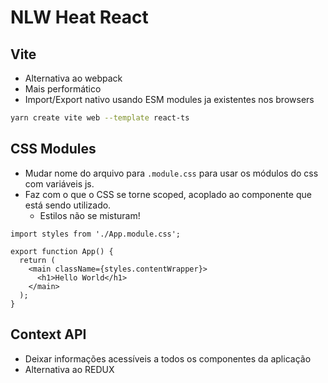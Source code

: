 # NLW Heat React

## Vite

- Alternativa ao webpack
- Mais performático
- Import/Export nativo usando ESM modules ja existentes nos browsers

```sh
yarn create vite web --template react-ts
```

## CSS Modules

- Mudar nome do arquivo para `.module.css` para usar os módulos do css com variáveis js.
- Faz com o que o CSS se torne scoped, acoplado ao componente que está sendo utilizado.
  - Estilos não se misturam!

```tsx
import styles from './App.module.css';

export function App() {
  return (
    <main className={styles.contentWrapper}>
      <h1>Hello World</h1>
    </main>
  );
}
```

## Context API

- Deixar informações acessíveis a todos os componentes da aplicação
- Alternativa ao REDUX